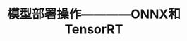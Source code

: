 ---
layout: mypost
title: 模型部署操作————ONNX和TensorRT
categories: 量化部署
address: 武汉🏯
extMath: true
show_footer_image: true
tags:
- 模型部署
---